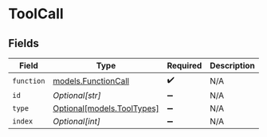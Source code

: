 # ToolCall


## Fields

| Field                                                | Type                                                 | Required                                             | Description                                          |
| ---------------------------------------------------- | ---------------------------------------------------- | ---------------------------------------------------- | ---------------------------------------------------- |
| `function`                                           | [models.FunctionCall](../models/functioncall.md)     | :heavy_check_mark:                                   | N/A                                                  |
| `id`                                                 | *Optional[str]*                                      | :heavy_minus_sign:                                   | N/A                                                  |
| `type`                                               | [Optional[models.ToolTypes]](../models/tooltypes.md) | :heavy_minus_sign:                                   | N/A                                                  |
| `index`                                              | *Optional[int]*                                      | :heavy_minus_sign:                                   | N/A                                                  |
